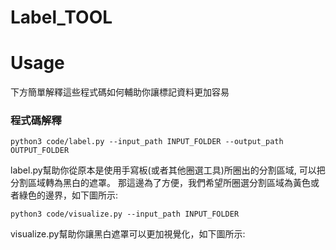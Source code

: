 # Label_TOOL
# Usage
下方簡單解釋這些程式碼如何輔助你讓標記資料更加容易

### 程式碼解釋
    
    python3 code/label.py --input_path INPUT_FOLDER --output_path OUTPUT_FOLDER
label.py幫助你從原本是使用手寫板(或者其他圈選工具)所圈出的分割區域, 可以把分割區域轉為黑白的遮罩。
那這邊為了方便，我們希望所圈選分割區域為黃色或者綠色的邊界，如下圖所示:

    python3 code/visualize.py --input_path INPUT_FOLDER 
visualize.py幫助你讓黑白遮罩可以更加視覺化，如下圖所示:




